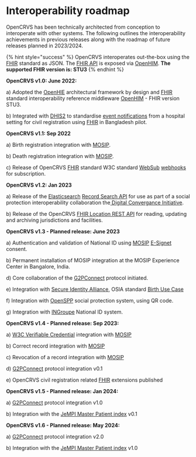 # Interoperability roadmap

OpenCRVS has been technically architected from conception to interoperate with other systems. The following outlines the interoperability achievements in previous releases along with the roadmap of future releases planned in 2023/2024.

{% hint style="success" %}
OpenCRVS interoperates out-the-box using the [FHIR](https://www.hl7.org/fhir/overview.html) standard as JSON. The [FHIR API](https://www.hl7.org/fhir/http.html) is exposed via [OpenHIM](http://openhim.org/). **The supported FHIR version is: STU3**
{% endhint %}

**OpenCRVS v1.0: June 2022:**

a) Adopted the [OpenHIE](https://guides.ohie.org/arch-spec/) architectural framework by design and [FHIR](https://www.hl7.org/fhir/overview.html) standard interoperability reference middleware [OpenHIM](http://openhim.org/) - FHIR version STU3.

b) Integrated with [DHIS2](https://dhis2.org/) to standardise [event notifications](../technology/interoperability/event-notification-clients.md) from a hospital setting for civil registration using [FHIR](https://www.hl7.org/fhir/overview.html) in Bangladesh pilot.

**OpenCRVS v1.1: Sep 2022**

a) Birth registration integration with [MOSIP](https://mosip.io/).

b) Death registration integration with [MOSIP](https://mosip.io/).

c) Release of OpenCRVS [FHIR](https://www.hl7.org/fhir/overview.html) standard W3C standard [WebSub](https://www.w3.org/TR/websub/) [webhooks](../technology/interoperability/webhook-clients.md) for subscription.

**OpenCRVS v1.2: Jan 2023**

a) Release of the [Elasticsearch](https://www.elastic.co/) [Record Search API](../technology/interoperability/record-search-clients.md) for use as part of a social protection interoperability collaboration the[ Digital Convergance Initiative](https://spdci.org/).

b) Release of the OpenCRVS [FHIR Location REST API](../technology/interoperability/fhir-location-rest-api.md) for reading, updating and archiving jurisdictions and facilities.

**OpenCRVS v1.3 - Planned release: June 2023**

a) Authentication and validation of National ID using [MOSIP](https://mosip.io/) [E-Signet](https://docs.esignet.io/) consent.

b) Permanent installation of MOSIP integration at the MOSIP Experience Center in Bangalore, India.

d) Core collaboration of the [G2PConnect](https://g2pconnect.global/) protocol initiated.

e) Integration with [Secure Identity Alliance](https://secureidentityalliance.org/), OSIA standard [Birth Use Case](https://osia.readthedocs.io/en/v4.1/02%20-%20functional.html#birth-use-case)

f) Integration with [OpenSPP](https://openspp.org/) social protection system, using QR code.

g) Integration with [INGroupe](https://ingroupe.com/) National ID system.

**OpenCRVS v1.4 - Planned release: Sep 2023:**

a) [W3C Verifiable Credential](https://www.w3.org/TR/vc-data-model/) integration with [MOSIP](https://mosip.io/)

b) Correct record integration with [MOSIP](https://mosip.io/)

c) Revocation of a record integration with [MOSIP](https://mosip.io/)

d) [G2PConnect](https://g2pconnect.global/) protocol integration v0.1

e) OpenCRVS civil registration related [FHIR](https://www.hl7.org/fhir/extensibility.html) extensions published

**OpenCRVS v1.5 - Planned release: Jan 2024:**

a) [G2PConnect](https://g2pconnect.global/) protocol integration v1.0

b) Integration with the [JeMPI Master Patient index](https://github.com/jembi/JeMPI) v0.1

**OpenCRVS v1.6 - Planned release: May 2024:**

a) [G2PConnect](https://g2pconnect.global/) protocol integration v2.0

b) Integration with the [JeMPI Master Patient index](https://github.com/jembi/JeMPI) v1.0

